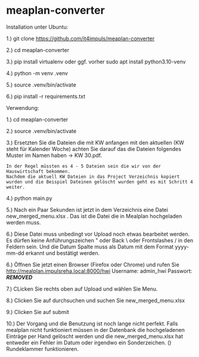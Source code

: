 # meaplan-converter

Installation unter Ubuntu:

1.) git clone https://github.com/it4impuls/meaplan-converter

2.) cd meaplan-converter

3.) pip install virtualenv oder ggf. vorher sudo apt install python3.10-venv

4.) python -m venv .venv

5.) source .venv/bin/activate

6.) pip install -r requirements.txt


Verwendung:

1.) cd meaplan-converter

2.) source .venv/bin/activate

3.) Ersetzten Sie die Dateien die mit KW anfangen mit den aktuellen (KW steht für Kalender Woche)
    achten Sie darauf das die Dateien folgendes Muster im Namen haben -> KW 30.pdf.

    In der Regel müssten es 4 - 5 Dateien sein die wir von der Hauswirtschaft bekommen.
    Nachdem die aktuell KW Dateien in das Project Verzeichnis kopiert wurden und die Beispiel Dateinen gelöscht wurden geht es mit Schritt 4 weiter.


4.) python main.py

5.) Nach ein Paar Sekunden ist jetzt in dem Verzeichnis eine Datei new_merged_menu.xlsx .
    Das ist die Datei die in Mealplan hochgeladen werden muss.

6.) Diese Datei muss unbedingt vor Upload noch etwas bearbeitet werden. Es dürfen keine Anführungszeichen " oder Back \ oder Frontslashes / in den Feldern sein.
    Und die Datum Spalte muss als Datum mit dem Format yyyy-mm-dd erkannt und bestätigt werden.

6.) Öffnen Sie jetzt einen Browser (Firefox oder Chrome) und rufen Sie http://mealplan.impulsreha.local:8000/hwi
    Username: admin_hwi
    Passwort: ***REMOVED***

7.) CLicken Sie rechts oben auf Upload und wählen Sie Menu.

8.) Clicken Sie auf durchsuchen und suchen Sie new_merged_menu.xlsx

9.) Clicken Sie auf submit

10.)    Der Vorgang und die Benutzung ist noch lange nicht perfekt. 
        Falls mealplan nicht funktioniert müssen in der Datenbank die hochgeladenen Einträge per Hand gelöscht werden 
        und die new_merged_menu.xlsx hat entweder ein Fehler im Datum oder irgendwo ein Sonderzeichen. () Rundeklammer funktionieren.




